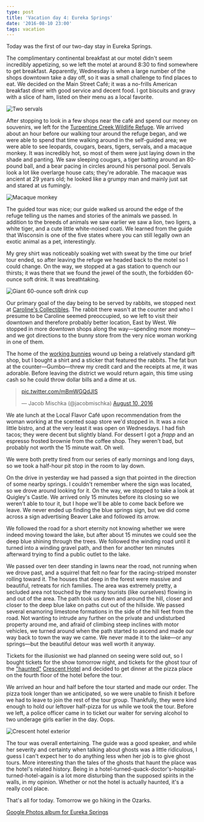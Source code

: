 ```yaml
---
type: post
title: 'Vacation day 4: Eureka Springs'
date: '2016-08-10 23:00'
tags: vacation
---
```


Today was the first of our two-day stay in Eureka Springs.

The complimentary continental breakfast at our motel didn't seem incredibly appetizing, so we left the motel at around 8:30 to find somewhere to get breakfast. Apparently, Wednesday is when a large number of the shops downtown take a day off, so it was a small challenge to find places to eat. We decided on the Main Street Café; it was a no-frills American breakfast diner with good service and decent food. I got biscuits and gravy with a slice of ham, listed on their menu as a local favorite.

![Two servals](/images/2016/08/kitties.jpg)

After stopping to look in a few shops near the café and spend our money on souvenirs, we left for the [Turpentine Creek Wildlife Refuge][turpentine]. We arrived about an hour before our walking tour around the refuge began, and we were able to spend that time walking around in the self-guided area; we were able to see leopards, cougars, bears, tigers, servals, and a macaque monkey. It was incredibly hot, so most of them were just laying down in the shade and panting. We saw sleeping cougars, a tiger batting around an 80-pound ball, and a bear pacing in circles around his personal pool. Servals look a lot like overlarge house cats; they're adorable. The macaque was ancient at 29 years old; he looked like a grumpy man and mainly just sat and stared at us fumingly.

![Macaque monkey](/images/2016/08/monkey.jpg)

The guided tour was nice; our guide walked us around the edge of the refuge telling us the names and stories of the animals we passed. In addition to the breeds of animals we saw earlier we saw a lion, two ligers, a white tiger, and a cute little white-noised coati. We learned from the guide that Wisconsin is one of the five states where you can still legally own an exotic animal as a pet, interestingly.

My grey shirt was noticeably soaking wet with sweat by the time our brief tour ended, so after leaving the refuge we headed back to the motel so I could change. On the way, we stopped at a gas station to quench our thirsts; it was there that we found the jewel of the south, the forbidden 60-ounce soft drink. It was breathtaking.

![Giant 60-ounce soft drink cup](/images/2016/08/big-gulp.jpg)

Our primary goal of the day being to be served by rabbits, we stopped next at [Caroline's Collectibles][carolines]. The rabbit there wasn't at the counter and who I presume to be Caroline seemed preoccupied, so we left to visit their downtown and therefore probably better location, East by West. We stopped in more downtown shops along the way—spending more money—and we got directions to the bunny store from the very nice woman working in one of them.

The home of the [working bunnies][bunnies] wound up being a relatively standard gift shop, but I bought a shirt and a sticker that featured the rabbits. The fat bun at the counter—Gumbo—threw my credit card and the receipts at me, it was adorable. Before leaving the district we would return again, this time using cash so he could throw dollar bills and a dime at us.

<blockquote class="twitter-video" data-lang="en"><p lang="und" dir="ltr"><a href="https://t.co/mBmWGQdJIS">pic.twitter.com/mBmWGQdJIS</a></p>&mdash; Jacob Mischka (@jacobmischka) <a href="https://twitter.com/jacobmischka/status/763470618985689088">August 10, 2016</a></blockquote>
<script async src="//platform.twitter.com/widgets.js" charset="utf-8"></script>

We ate lunch at the Local Flavor Café upon recommendation from the woman working at the scented soap store we'd stopped in. It was a nice little bistro, and at the very least it was open on Wednesdays. I had fish tacos; they were decent but slightly bland. For dessert I got a *frapp* and an espresso frosted brownie from the coffee shop. They weren't bad, but probably not worth the 15 minute wait. Oh well.

We were both pretty tired from our series of early mornings and long days, so we took a half-hour pit stop in the room to lay down.

On the drive in yesterday we had passed a sign that pointed in the direction of some nearby springs. I couldn't remember where the sign was located, so we drove around looking for it. On the way, we stopped to take a look at Quigley's Castle. We arrived only 15 minutes before its closing so we weren't able to tour it, but I hope we'll be able to come back before we leave. We never ended up finding the blue springs sign, but we did come across a sign advertising Beaver Lake and followed its arrow.

We followed the road for a short eternity not knowing whether we were indeed moving toward the lake, but after about 15 minutes we could see the deep blue shining through the trees. We followed the winding road until it turned into a winding gravel path, and then for another ten minutes afterward trying to find a public outlet to the lake.

We passed over ten deer standing in lawns near the road, not running when we drove past, and a squirrel that felt no fear for the racing-striped monster rolling toward it. The houses that deep in the forest were massive and beautiful, retreats for rich families. The area was extremely pretty, a secluded area not touched by the many tourists (like ourselves) flowing in and out of the area. The path took us down and around the hill, closer and closer to the deep blue lake on paths cut out of the hillside. We passed several enamoring limestone formations in the side of the hill feet from the road. Not wanting to intrude any further on the private and undisturbed property around me, and afraid of climbing steep inclines with motor vehicles, we turned around when the path started to ascend and made our way back to town the way we came. We never made it to the lake—or any springs—but the beautiful detour was well worth it anyway.

Tickets for the illusionist we had planned on seeing were sold out, so I bought tickets for the show tomorrow night, and tickets for the ghost tour of the ["haunted"][haunted] [Crescent Hotel][crescent-hotel] and decided to get dinner at the pizza place on the fourth floor of the hotel before the tour.

We arrived an hour and half before the tour started and made our order. The pizza took longer than we anticipated, so we were unable to finish it before we had to leave to join the rest of the tour group. Thankfully, they were kind enough to hold our leftover half-pizza for us while we took the tour. Before we left, a police officer came in to ticket our waiter for serving alcohol to two underage girls earlier in the day. Oops.

![Crescent hotel exterior](/images/2016/08/crescent-hotel.jpg)

The tour was overall entertaining. The guide was a good speaker, and while her severity and certainty when talking about ghosts was a little ridiculous, I guess I can't expect her to do anything less when her job is to give ghost tours. More interesting than the tales of the ghosts that haunt the place was the hotel's related history. Being in a hotel-turned-quack-doctor's-hospital-turned-hotel-again is a lot more disturbing than the supposed spirits in the walls, in my opinion. Whether or not the hotel is actually haunted, it's a really cool place.

That's all for today. Tomorrow we go hiking in the Ozarks.

[Google Photos album for Eureka Springs][photos]

[turpentine]: http://www.turpentinecreek.org/
[carolines]: http://www.eurekasprings.org/carolines-collectibles/
[bunnies]: https://www.facebook.com/Eureka-Springs-Working-Bunnies-186894774691197/
[haunted]: http://www.americasmosthauntedhotel.com/
[crescent-hotel]: http://www.crescent-hotel.com/
[photos]: https://goo.gl/photos/VhJ5Q5ckQ3L8wjtv6
